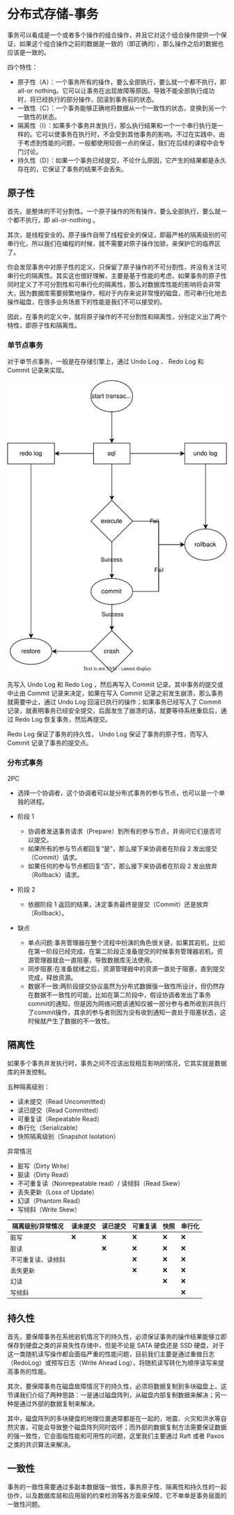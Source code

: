 # 分布式存储-事务

事务可以看成是一个或者多个操作的组合操作，并且它对这个组合操作提供一个保证，如果这个组合操作之前的数据是一致的（即正确的），那么操作之后的数据也应该是一致的。

四个特性：

* 原子性（A）：一个事务所有的操作，要么全部执行，要么就一个都不执行，即 all-or nothing。它可以让事务在出现故障等原因，导致不能全部执行成功时，将已经执行的部分操作，回滚到事务前的状态。
* 一致性（C）：一个事务能够正确地将数据从一个一致性的状态，变换到另一个一致性的状态。
* 隔离性（I）：如果多个事务并发执行，那么执行结果和一个一个串行执行是一样的。它可以使事务在执行时，不会受到其他事务的影响。不过在实践中，由于考虑到性能的问题，一般都使用较弱一点的保证，我们在后续的课程中会专门讨论。
* 持久性（D）：如果一个事务已经提交，不论什么原因，它产生的结果都是永久存在的，它保证了事务的结果不会丢失。

## 原子性

首先，是整体的不可分割性。一个原子操作的所有操作，要么全部执行，要么就一个都不执行，即 all-or-nothing 。

其次，是线程安全的。原子操作自带了线程安全的保证，即最严格的隔离级别的可串行化，所以我们在编程的时候，就不需要对原子操作加锁，来保护它的临界区了。

你会发现事务中对原子性的定义，只保留了原子操作的不可分割性，并没有关注可串行化的隔离性。其实这也很好理解，主要是基于性能的考虑，如果事务的原子性同时定义了不可分割性和可串行化的隔离性，那么对数据库性能的影响将会非常大，因为数据库需要频繁地操作，相对于内存来说非常慢的磁盘，而可串行化地去操作磁盘，在很多业务场景下的性能是我们不可以接受的。

因此，在事务的定义中，就将原子操作的不可分割性和隔离性，分别定义出了两个特性，即原子性和隔离性。

### 单节点事务

对于单节点事务，一般是在存储引擎上，通过 Undo Log 、 Redo Log 和 Commit 记录来实现。

![分布式事务-单节点事务原子性操作.svg](./images/分布式事务-单节点事务原子性操作.svg)

先写入 Undo Log 和 Redo Log ，然后再写入 Commit 记录。其中事务的提交或中止由 Commit 记录来决定，如果在写入 Commit 记录之前发生崩溃，那么事务就需要中止，通过  Undo Log 回滚已执行的操作；如果事务已经写入了 Commit 记录，就表明事务已经安全提交，后面发生了崩溃的话，就要等待系统重启后，通过 Redo Log 恢复事务，然后再提交。

Redo Log 保证了事务的持久性， Undo Log 保证了事务的原子性，而写入 Commit 记录了事务的提交点。

### 分布式事务

2PC

* 选择一个协调者，这个协调者可以是分布式事务的参与节点，也可以是一个单独的进程。

* 阶段 1
  * 协调者发送事务请求（Prepare）到所有的参与节点，并询问它们是否可以提交。
  * 如果所有的参与节点都回复“是”，那么接下来协调者在阶段 2 发出提交（Commit）请求。
  * 如果任何的参与节点都回复“否”，那么接下来协调者在阶段 2 发出放弃（Rollback）请求。

* 阶段 2

  * 依据阶段 1 返回的结果，决定事务最终是提交（Commit）还是放弃（Rollback）。

* 缺点

  * 单点问题:事务管理器在整个流程中扮演的角色很关键，如果其宕机，比如在第一阶段已经完成，在第二阶段正准备提交的时候事务管理器宕机，资源管理器就会一直阻塞，导致数据库无法使用。
  * 同步阻塞:在准备就绪之后，资源管理器中的资源一直处于阻塞，直到提交完成，释放资源。
  * 数据不一致:两阶段提交协议虽然为分布式数据强一致性所设计，但仍然存在数据不一致性的可能，比如在第二阶段中，假设协调者发出了事务commit的通知，但是因为网络问题该通知仅被一部分参与者所收到并执行了commit操作，其余的参与者则因为没有收到通知一直处于阻塞状态，这时候就产生了数据的不一致性。

  

## 隔离性

如果多个事务并发执行时，事务之间不应该出现相互影响的情况，它其实就是数据库的并发控制。

五种隔离级别：

* 读未提交（Read Uncommitted）
* 读已提交（Read Committed）
* 可重复读（Repeatable Read）
* 串行化（Serializable）
* 快照隔离级别（Snapshot Isolation）

异常情况

* 脏写（Dirty Write）
* 脏读（Dirty Read）
* 不可重复读（Nonrepeatable read）/ 读倾斜（Read Skew）
* 丢失更新（Loss of Update）
* 幻读（Phantom Read）
* 写倾斜（Write Skew）

| 隔离级别/异常情况  | 读未提交 | 读已提交 | 可重复读 | 快照 | 串行化 |
| ------------------ | -------- | -------- | -------- | ---- | ------ |
| 脏写               | ❌        | ❌        | ❌        | ❌    | ❌      |
| 脏读               |          | ❌        | ❌        | ❌    | ❌      |
| 不可重复读、读倾斜 |          |          | ❌        | ❌    | ❌      |
| 丢失更新           |          |          | ❌        | ❌    | ❌      |
| 幻读               |          |          |          | ❌    | ❌      |
| 写倾斜             |          |          |          |      | ❌      |



## 持久性

首先，要保障事务在系统宕机情况下的持久性，必须保证事务的操作结果能够立即保存到硬盘之类的非易失性存储中，但是不论是 SATA 硬盘还是 SSD 硬盘，对于这一类随机读写操作都会面临严重的性能问题，目前我们主要是通过重做日志（RedoLog）或预写日志（Write Ahead Log），将随机读写转化为顺序读写来提高事务的性能。

其次，要保障事务在磁盘故障情况下的持久性，必须将数据复制到多块磁盘上，这节课我们介绍了两种思路：一是通过磁盘阵列，从磁盘内部复制数据来解决；另一种是通过外部的数据复制来解决。

其中，磁盘阵列的多块硬盘的地理位置通常都是在一起的，地震、火灾和洪水等自然灾害，可能会导致整个磁盘阵列同时毁坏；而外部的数据复制方法需要保证数据的强一致性，它会面临性能和可用性的问题，这里我们主要通过 Raft 或者 Paxos 之类的共识算法来解决。

## 一致性

事务的一致性需要通过多副本数据强一致性，事务原子性、隔离性和持久性的一起协作，以及数据库层和应用层的约束检测等各方面来保障，它不单单是事务层面的一致性问题。